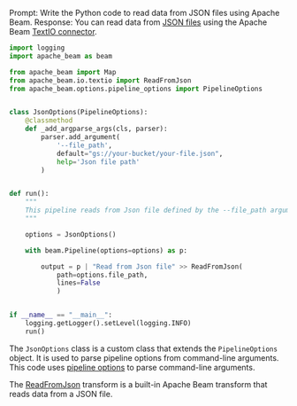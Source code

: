 Prompt:
Write the Python code to read data from JSON files using Apache Beam.
Response:
You can read data from [JSON files](https://www.json.org/) using the Apache Beam [TextIO connector](https://beam.apache.org/releases/pydoc/current/apache_beam.io.textio.html).

```python
import logging
import apache_beam as beam

from apache_beam import Map
from apache_beam.io.textio import ReadFromJson
from apache_beam.options.pipeline_options import PipelineOptions


class JsonOptions(PipelineOptions):
    @classmethod
    def _add_argparse_args(cls, parser):
        parser.add_argument(
            '--file_path',
            default="gs://your-bucket/your-file.json",
            help='Json file path'
        )


def run():
    """
    This pipeline reads from Json file defined by the --file_path argument.
    """

    options = JsonOptions()

    with beam.Pipeline(options=options) as p:

        output = p | "Read from Json file" >> ReadFromJson(
            path=options.file_path,
            lines=False
            )


if __name__ == "__main__":
    logging.getLogger().setLevel(logging.INFO)
    run()
```
The `JsonOptions` class is a custom class that extends the `PipelineOptions` object. It is used to parse pipeline options from command-line arguments. This code uses [pipeline options](https://beam.apache.org/documentation/patterns/pipeline-options/) to parse command-line arguments.

The [ReadFromJson](https://beam.apache.org/releases/pydoc/current/apache_beam.io.textio.html#apache_beam.io.textio.ReadFromJson) transform is a built-in Apache Beam transform that reads data from a JSON file.

